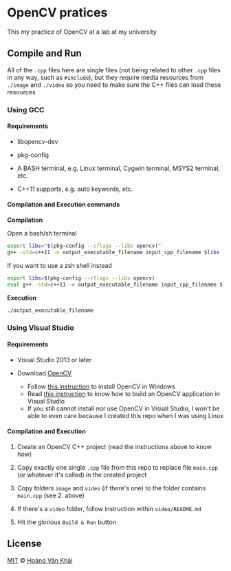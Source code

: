# OpenCV pratices
This my practice of OpenCV at a lab at my university

## Compile and Run

All of the `.cpp` files here are single files (not being related to other `.cpp` files in any way, such as `#include`),
but they require media resources from `./image` and `./video` so you need to make sure the C++ files can load these resources

### Using GCC

#### Requirements

* libopencv-dev

* pkg-config

* A BASH terminal, e.g. Linux terminal, Cygwin terminal, MSYS2 terminal, etc.

* C++11 supports, e.g. auto keywords, etc.

#### Compilation and Execution commands

**Compilation**

Open a bash/sh terminal

```bash
export libs="$(pkg-config --cflags --libs opencv)"
g++ -std=c++11 -o output_executable_filename input_cpp_filename $libs
```

If you want to use a zsh shell instead

```zsh
export libs=$(pkg-config --cflags --libs opencv)
eval g++ -std=c++11 -o output_executable_filename input_cpp_filename $libs
```

**Execution**

```bash
./output_executable_filename
```

### Using Visual Studio

#### Requirements

* Visual Studio 2013 or later

* Download [OpenCV](http://opencv.org)
  - Follow [this instruction](http://docs.opencv.org/2.4/doc/tutorials/introduction/windows_install/windows_install.html) to install OpenCV in Windows
  - Read [this instruction](http://docs.opencv.org/2.4/doc/tutorials/introduction/windows_visual_studio_Opencv/windows_visual_studio_Opencv.html) to know how to build an OpenCV application in Visual Studio
  - If you still cannot install nor use OpenCV in Visual Studio, I won't be able to even care because I created this repo when I was using Linux

#### Compilation and Execution

1. Create an OpenCV C++ project (read the instructions above to know how)

2. Copy exactly one single `.cpp` file from this repo to replace file `main.cpp` (or whatever it's called) in the created project

3. Copy folders `image` and `video` (if there's one) to the folder contains `main.cpp` (see 2. above)

4. If there's a `video` folder, follow instruction within `video/README.md`

5. Hit the glorious `Build & Run` button

## License

[MIT](./LICENSE.md) © [Hoàng Văn Khải](https://github.com/KSXGitHub)
